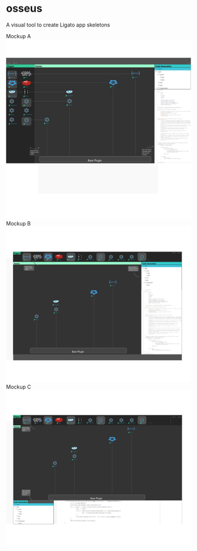 # osseus
A visual tool to create Ligato app skeletons

Mockup A
![alt text](https://github.com/Kevin-Velasquez/osseus/blob/master/mockups/Oseuss_Mockup_Ab.jpg)
Mockup B
![alt text](https://github.com/Kevin-Velasquez/osseus/blob/master/mockups/Osseus_Mockup_Bb.jpg)
Mockup C
![alt text](https://github.com/Kevin-Velasquez/osseus/blob/master/mockups/Oseuss_Mockup_Cb.jpg)
